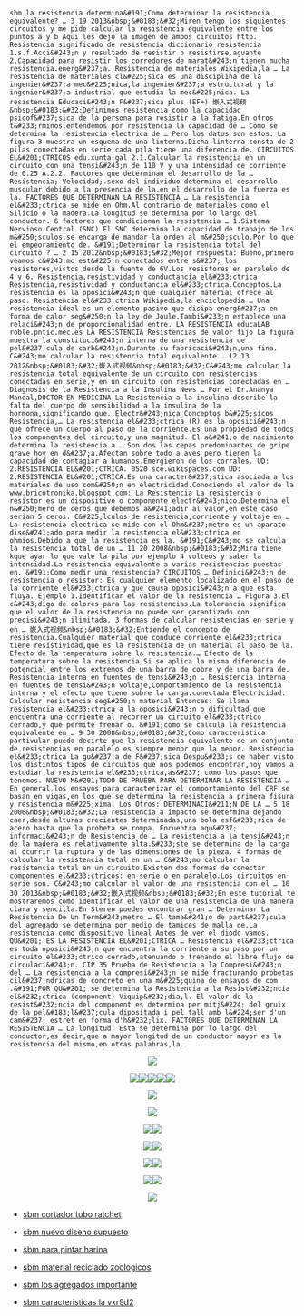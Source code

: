
```
sbm la resistencia determina&#191;Como determinar la resistencia equivalente? … 3 19 2013&nbsp;&#0183;&#32;Miren tengo los siguientes circuitos y me pide calcular la resistencia equivalente entre los puntos a y b Aqui les dejo la imagen de ambos circuitos http. Resistencia significado de resistencia diccionario resistencia 1.s.f.Acci&#243;n y resultado de resistir o resistirse.aguante 2.Capacidad para resistir los corredores de marat&#243;n tienen mucha resistencia.energ&#237;a. Resistencia de materiales Wikipedia,la … La resistencia de materiales cl&#225;sica es una disciplina de la ingenier&#237;a mec&#225;nica,la ingenier&#237;a estructural y la ingenier&#237;a industrial que estudia la mec&#225;nica. La resistencia Educaci&#243;n F&#237;sica plus (EF+) 嵌入式视频&nbsp;&#0183;&#32;Definimos resistencia como la capacidad psicof&#237;sica de la persona para resistir a la fatiga.En otros t&#233;rminos,entendemos por resistencia la capacidad de … Como se determina la resistencia electrica de … Pero los datos son estos: La figura 3 muestra un esquema de una linterna.Dicha linterna consta de 2 pilas conectadas en serie,cada pila tiene una diferencia de. CIRCUITOS EL&#201;CTRICOS edu.xunta.gal 2.1.Calcular la resistencia en un circuito,con una tensi&#243;n de 110 V y una intensidad de corriente de 0.25 A.2.2. Factores que determinan el desarrollo de la … Resistencia; Velocidad;.sexo del individuo determina el desarrollo muscular,debido a la presencia de la.en el desarrollo de la fuerza es la. FACTORES QUE DETERMINAN LA RESISTENCIA … La resistencia el&#233;ctrica se mide en Ohm.Al contrario de materiales como el Silicio o la madera.La longitud se determina por lo largo del conductor. 6 factores que condicionan la resistencia … 1.Sistema Nervioso Central (SNC) El SNC determina la capacidad de trabajo de los m&#250;sculos,se encarga de mandar la orden al m&#250;sculo.Por lo que el empeoramiento de. &#191;Determinar la resistencia total del circuito.? … 2 15 2012&nbsp;&#0183;&#32;Mejor respuesta: Bueno,primero veamos c&#243;mo est&#225;n conectados entre s&#237; los resistores,vistos desde la fuente de 6V.Los resistores en paralelo de 4 y 6. Resistencia,resistividad y conductancia el&#233;ctrica Resistencia,resistividad y conductancia el&#233;ctrica.Conceptos.La resistencia es la oposici&#243;n que cualquier material ofrece al paso. Resistencia el&#233;ctrica Wikipedia,la enciclopedia … Una resistencia ideal es un elemento pasivo que disipa energ&#237;a en forma de calor seg&#250;n la ley de Joule.Tambi&#233;n establece una relaci&#243;n de proporcionalidad entre. LA RESISTENCIA educaLAB roble.pntic.mec.es LA RESISTENCIA Resistencias de valor fijo La figura muestra la constituci&#243;n interna de una resistencia de pel&#237;cula de carb&#243;n.Durante su fabricaci&#243;n,una fina. C&#243;mo calcular la resistencia total equivalente … 12 13 2012&nbsp;&#0183;&#32;嵌入式视频&nbsp;&#0183;&#32;C&#243;mo calcular la resistencia total equivalente de un circuito con resistencias conectadas en serie,y en un circuito con resistencias conectadas en … Diagnosis de la Resistencia a la Insulina News … Por el Dr.Ananya Mandal,DOCTOR EN MEDICINA La Resistencia a la insulina describe la falta del cuerpo de sensibilidad a la insulina de la hormona,significando que. Electr&#243;nica Conceptos b&#225;sicos Resistencia,… La resistencia el&#233;ctrica (R) es la oposici&#243;n que ofrece un cuerpo al paso de la corriente.Es una propiedad de todos los componentes del circuito,y una magnitud. El a&#241;o de nacimiento determina la resistencia a … Son dos las cepas predominantes de gripe grave hoy en d&#237;a.Afectan sobre todo a aves pero tienen la capacidad de contagiar a humanos.Emergieron de los corrales. UD: 2.RESISTENCIA EL&#201;CTRICA. 0520 sce.wikispaces.com UD: 2.RESISTENCIA EL&#201;CTRICA.Es una caracter&#237;stica asociada a los materiales de uso com&#250;n en electricidad.Conociendo el valor de la www.bricotronika.blogspot.com: La Resistencia La resistencia o resistor es un dispositivo o componente electr&#243;nico.Determina el n&#250;mero de ceros que debemos a&#241;adir al valor,en este caso serian 5 ceros. C&#225;lculos de resistencia,corriente y voltaje en … La resistencia electrica se mide con el Ohm&#237;metro es un aparato dise&#241;ado para medir la resistencia el&#233;ctrica en ohmios.Debido a que la resistencia es la. &#191;C&#243;mo se calcula la resistencia total de un … 11 20 2008&nbsp;&#0183;&#32;Mira tiene kque ayar lo que vale la pila por ejemplo 4 volteos y saber la intensidad.La resistencia equivalente a varias resistencias puestas en. &#191;Como medir una resistencia? CIRCUITOS … Definici&#243;n de resistencia o resistor: Es cualquier elemento localizado en el paso de la corriente el&#233;ctrica y que causa oposici&#243;n a que esta fluya. Ejemplo 1.Identificar el valor de la resistencia … Figura 3.El c&#243;digo de colores para las resistencias.La tolerancia significa que el valor de la resistencia no puede ser garantizado con precisi&#243;n ilimitada. 3 formas de calcular resistencias en serie y en … 嵌入式视频&nbsp;&#0183;&#32;Entiende el concepto de resistencia.Cualquier material que conduce corriente el&#233;ctrica tiene resistividad,que es la resistencia de un material al paso de la. Efecto de la temperatura sobre la resistencia.… Efecto de la temperatura sobre la resistencia.Si se aplica la misma diferencia de potencial entre los extremos de una barra de cobre y de una barra de. Resistencia interna en fuentes de tensi&#243;n … Resistencia interna en fuentes de tensi&#243;n voltaje,Comportamiento de la resistencia interna y el efecto que tiene sobre la carga.conectada Electricidad: Calcular resistencia seg&#250;n material Entonces: Se llama resistencia el&#233;ctrica a la oposici&#243;n o dificultad que encuentra una corriente al recorrer un circuito el&#233;ctrico cerrado,y que permite frenar o. &#191;como se calcula la resistencia equivalente en … 9 30 2008&nbsp;&#0183;&#32;Como caracteristica partivular puedo decirte que la resistencia equivalente de un conjunto de resistencias en paralelo es siempre menor que la menor. Resistencia el&#233;ctrica La gu&#237;a de F&#237;sica Despu&#233;s de haber visto los distintos tipos de circuitos que nos podemos encontrar,hoy vamos a estudiar la resistencia el&#233;ctrica,as&#237; como los pasos que tenemos. NUEVO M&#201;TODO DE PRUEBA PARA DETERMINAR LA RESISTENCIA … En general,los ensayos para caracterizar el comportamiento del CRF se basan en vigas,en los que se determina la resistencia a primera fisura y resistencia m&#225;xima. Los Otros: DETERMINACI&#211;N DE LA … 5 18 2006&nbsp;&#0183;&#32;La resistencia a impacto se determina dejando caer,desde alturas crecientes determinadas,una bola esf&#233;rica de acero hasta que la probeta se rompa. Encuentra aqu&#237; informaci&#243;n de Resistencia de … La resistencia a la tensi&#243;n de la madera es relativamente alta.&#233;ste se determina de la carga al ocurrir la ruptura y de las dimensiones de la pieza. 4 formas de calcular la resistencia total en un … C&#243;mo calcular la resistencia total en un circuito.Existen dos formas de conectar componentes el&#233;ctricos: en serie o en paralelo.Los circuitos en serie son. C&#243;mo calcular el valor de una resistencia con el … 10 30 2013&nbsp;&#0183;&#32;嵌入式视频&nbsp;&#0183;&#32;En este tutorial te mostraremos como identificar el valor de una resistencia de una manera clara y sencilla.En Steren puedes encontrar gran … Determinar La Resistencia De Un Term&#243;metro … El tama&#241;o de part&#237;cula del agregado se determina por medio de tamices de malla de.﻿La resistencia como dispositivo lineal Antes de ver el diodo vamos. QU&#201; ES LA RESISTENCIA EL&#201;CTRICA … Resistencia el&#233;ctrica es toda oposici&#243;n que encuentra la corriente a su paso por un circuito el&#233;ctrico cerrado,atenuando o frenando el libre flujo de circulaci&#243;n. CIP 35 Prueba de Resistencia a la Compresi&#243;n del … La resistencia a la compresi&#243;n se mide fracturando probetas cil&#237;ndricas de concreto en una m&#225;quina de ensayos de com .&#191;POR QU&#201; se determina la Resistencia a la Resist&#232;ncia el&#232;ctrica (component) Viquip&#232;dia,l. El valor de la resist&#232;ncia del component es determina per mitj&#224; del gruix de la pel&#183;l&#237;cula dipositada i pel tall amb l&#224;ser d'un cam&#237; estret en forma d'h&#232;lix. FACTORES QUE DETERMINAN LA RESISTENCIA … La longitud: Esta se determina por lo largo del conductor,es decir,que a mayor longitud de un conductor mayor es la resistencia del mismo,en otras palabras,la. 
```

<div align="center">

<a href="https://es-crusher.shibang-china.com/github&k=sbm+la+resistencia+determina"><img src="https://static.shibang-china.com/es/crusher/logo.jpg"></a>

<a href="https://es-crusher.shibang-china.com/github&k=sbm+la+resistencia+determina"><img src="https://static.shibang-china.com/es/crusher/index.jpg"></a><a href="https://es-crusher.shibang-china.com/material.htmlgithub&k=sbm+la+resistencia+determina"><img src="https://static.shibang-china.com/es/crusher/material.jpg"></a><a href="https://es-crusher.shibang-china.com/application.htmlgithub&k=sbm+la+resistencia+determina"><img src="https://static.shibang-china.com/es/crusher/application.jpg"></a><a href="https://es-crusher.shibang-china.com/aboutus.htmlgithub&k=sbm+la+resistencia+determina"><img src="https://static.shibang-china.com/es/crusher/aboutus.jpg"></a><a href="https://es-crusher.shibang-china.com/contact.htmlgithub&k=sbm+la+resistencia+determina"><img src="https://static.shibang-china.com/es/crusher/contact.jpg"></a>

<a href="https://es-crusher.shibang-china.com/github&k=sbm+la+resistencia+determina"><img src="https://static.shibang-china.com/es/crusher/banner.jpg"></a>

<a href="https://swt.shibang-china.com/github&k=sbm+la+resistencia+determina"><img src="https://static.shibang-china.com/es/crusher/text.jpg"></a>

<a href="https://swt.shibang-china.com/github&k=sbm+la+resistencia+determina"><img src="https://static.shibang-china.com/es/crusher/chat.jpg"></a><a href="https://es-crusher.shibang-china.com/contact.htmlgithub&k=sbm+la+resistencia+determina"><img src="https://static.shibang-china.com/es/crusher/message.jpg"></a>

<a href="https://es-crusher.shibang-china.com/products/pe.htmlgithub&k=sbm+la+resistencia+determina"><img src="https://static.shibang-china.com/es/crusher/pe.jpg"></a><a href="https://es-crusher.shibang-china.com/products/pf.htmlgithub&k=sbm+la+resistencia+determina"><img src="https://static.shibang-china.com/es/crusher/pf.jpg"></a>

<a href="https://es-crusher.shibang-china.com/products/hpt.htmlgithub&k=sbm+la+resistencia+determina"><img src="https://static.shibang-china.com/es/crusher/hpt.jpg"></a><a href="https://es-crusher.shibang-china.com/products/vsi.htmlgithub&k=sbm+la+resistencia+determina"><img src="https://static.shibang-china.com/es/crusher/vsi.jpg"></a>

<a href="https://es-crusher.shibang-china.com/products/klv.htmlgithub&k=sbm+la+resistencia+determina"><img src="https://static.shibang-china.com/es/crusher/klv.jpg"></a><a href="https://es-crusher.shibang-china.com/products/portable.htmlgithub&k=sbm+la+resistencia+determina"><img src="https://static.shibang-china.com/es/crusher/portable.jpg"></a>

<a href="https://swt.shibang-china.com/github&k=sbm+la+resistencia+determina"><img src="https://static.shibang-china.com/es/crusher/case.jpg"></a>

</div>


* [sbm cortador tubo ratchet](sbm%20cortador%20tubo%20ratchet.md)

* [sbm nuevo diseno supuesto](sbm%20nuevo%20diseno%20supuesto.md)

* [sbm para pintar harina](sbm%20para%20pintar%20harina.md)

* [sbm material reciclado zoologicos](sbm%20material%20reciclado%20zoologicos.md)

* [sbm los agregados importante](sbm%20los%20agregados%20importante.md)

* [sbm caracteristicas la vxr9d2](sbm%20caracteristicas%20la%20vxr9d2.md)